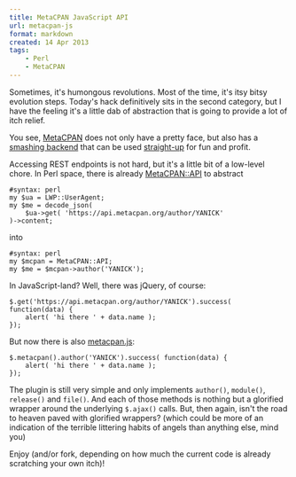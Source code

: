 ```yaml
---
title: MetaCPAN JavaScript API
url: metacpan-js
format: markdown
created: 14 Apr 2013
tags:
    - Perl
    - MetaCPAN
---
```


Sometimes, it's humongous revolutions. Most of the time, it's itsy bitsy
evolution steps. Today's hack definitively sits in the second category, 
but I have the feeling it's a little dab of abstraction that is going to 
provide a lot of itch relief.

You see, [MetaCPAN](https://metacpan.org) does not only have a pretty face,
but also has a [smashing backend](https://github.com/CPAN-API/cpan-api/wiki/Beta-API-docs) 
that can be used [straight-up](http://explorer.metacpan.org/) for fun and
profit.

Accessing REST endpoints is not hard, but it's a little bit of a low-level
chore.  In Perl space, there is already [MetaCPAN::API](cpan) to 
abstract

    #syntax: perl
    my $ua = LWP::UserAgent;
    my $me = decode_json( 
        $ua->get( 'https://api.metacpan.org/author/YANICK'
    )->content;

into

    #syntax: perl
    my $mcpan = MetaCPAN::API;
    my $me = $mcpan->author('YANICK');

In JavaScript-land? Well, there was jQuery, of course:

    $.get('https://api.metacpan.org/author/YANICK').success( function(data) {
        alert( 'hi there ' + data.name );
    });

But now there is also [metacpan.js](https://github.com/yanick/metacpan.js): 

    $.metacpan().author('YANICK').success( function(data) {
        alert( 'hi there ' + data.name );
    });

The plugin is still very simple and only implements `author()`, `module()`,
`release()` and `file()`. And each of those methods is nothing but a glorified
wrapper around the underlying `$.ajax()` calls. But, then again, isn't the road to
heaven paved with glorified wrappers? (which could be more of an indication of
the terrible littering habits of angels than anything else, mind you) 

Enjoy (and/or fork, depending on how much the current code is already
scratching your own itch)!

